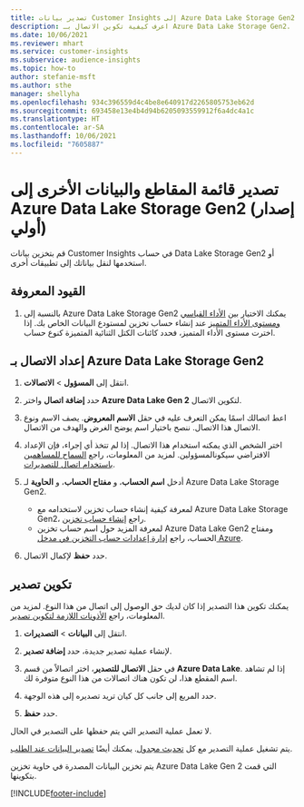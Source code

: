 ```yaml
---
title: تصدير بيانات Customer Insights إلى Azure Data Lake Storage Gen2
description: اعرف كيفية تكوين الاتصال بـ Azure Data Lake Storage Gen2.
ms.date: 10/06/2021
ms.reviewer: mhart
ms.service: customer-insights
ms.subservice: audience-insights
ms.topic: how-to
author: stefanie-msft
ms.author: sthe
manager: shellyha
ms.openlocfilehash: 934c396559d4c4be8e640917d2265805753eb62d
ms.sourcegitcommit: 693458e13e4b4d94b6205093559912f6a4dc4a1c
ms.translationtype: HT
ms.contentlocale: ar-SA
ms.lasthandoff: 10/06/2021
ms.locfileid: "7605887"
---
```

# <a name="export-segment-list-and-other-data-to-azure-data-lake-storage-gen2-preview"></a>تصدير قائمة المقاطع والبيانات الأخرى إلى Azure Data Lake Storage ‏Gen2 (إصدار أولي)

قم بتخزين بيانات Customer Insights في حساب Data Lake Storage Gen2 أو استخدمها لنقل بياناتك إلى تطبيقات أخرى.

## <a name="known-limitations"></a>القيود المعروفة

1. بالنسبة إلى Azure Data Lake Storage ‏Gen2 يمكنك الاختيار بين [الأداء القياسي ومستوى الأداء المتميز](/azure/storage/blobs/create-data-lake-storage-account) عند إنشاء حساب تخزين لمستودع البيانات الخاص بك. إذا اخترت مستوى الأداء المتميز، فحدد كائنات الكتل الثنائية المتميزة كنوع حساب. 


## <a name="set-up-the-connection-to-azure-data-lake-storage-gen2"></a>إعداد الاتصال بـ Azure Data Lake Storage ‏Gen2 


1. انتقل إلى **المسؤول** > **الاتصالات**.

1. حدد **إضافة اتصال** واختر **Azure Data Lake Gen 2** لتكوين الاتصال.

1. اعط اتصالك اسمًا يمكن التعرف عليه في حقل **الاسم المعروض**. يصف الاسم ونوع الاتصال هذا الاتصال. ننصح باختيار اسم يوضح الغرض والهدف من الاتصال.

1. اختر الشخص الذي يمكنه استخدام هذا الاتصال. إذا لم تتخذ أي إجراء، فإن الإعداد الافتراضي سيكونالمسؤولين. لمزيد من المعلومات، راجع [السماح للمساهمين باستخدام اتصال للتصديرات](connections.md#allow-contributors-to-use-a-connection-for-exports).

1. أدخل **اسم الحساب**، و **مفتاح الحساب**، و **الحاوية** لـ Azure Data Lake Storage Gen2.
    - لمعرفة كيفية إنشاء حساب تخزين لاستخدامه مع Azure Data Lake Storage Gen2، راجع [إنشاء حساب تخزين](/azure/storage/blobs/create-data-lake-storage-account). 
    - لمعرفة المزيد حول اسم حساب تخزين Azure Data Lake Gen2 ومفتاح الحساب، راجع [إدارة إعدادات حساب التخزين في مدخل Azure](/azure/storage/common/storage-account-manage).

1. حدد **حفظ** لإكمال الاتصال. 

## <a name="configure-an-export"></a>تكوين تصدير

يمكنك تكوين هذا التصدير إذا كان لديك حق الوصول إلى اتصال من هذا النوع. لمزيد من المعلومات، راجع [الأذونات اللازمة لتكوين تصدير](export-destinations.md#set-up-a-new-export).

1. انتقل إلى **البيانات** > **التصديرات**.

1. لإنشاء عملية تصدير جديدة، حدد **إضافة تصدير**.

1. في حقل **الاتصال للتصدير**، اختر اتصالاً من قسم **Azure Data Lake**. إذا لم تشاهد اسم المقطع هذا، لن تكون هناك اتصالات من هذا النوع متوفرة لك.

1. حدد المربع إلى جانب كل كيان تريد تصديره إلى هذه الوجهة.

1. حدد **حفظ**.

لا تعمل عملية التصدير التي يتم حفظها على التصدير في الحال.

يتم تشغيل عملية التصدير مع كل [تحديث مجدول](system.md#schedule-tab). يمكنك أيضًا [تصدير البيانات عند الطلب](export-destinations.md#run-exports-on-demand). 

يتم تخزين البيانات المصدرة في حاوية تخزين Azure Data Lake Gen 2 التي قمت بتكوينها. 

[!INCLUDE[footer-include](../includes/footer-banner.md)]
